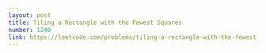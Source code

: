 ```yaml
---
layout: post
title: Tiling a Rectangle with the Fewest Squares
number: 1240
link: https://leetcode.com/problems/tiling-a-rectangle-with-the-fewest-squares
---
```

